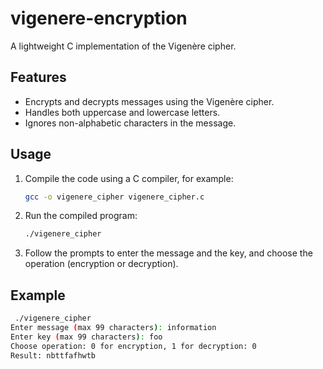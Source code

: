 # vigenere-encryption
A lightweight C implementation of the Vigenère cipher.

## Features
- Encrypts and decrypts messages using the Vigenère cipher.
- Handles both uppercase and lowercase letters.
- Ignores non-alphabetic characters in the message.

## Usage
1. Compile the code using a C compiler, for example:
    ```sh
    gcc -o vigenere_cipher vigenere_cipher.c
    ```

2. Run the compiled program:
    ```sh
    ./vigenere_cipher
    ```

3. Follow the prompts to enter the message and the key, and choose the operation (encryption or decryption).

## Example
```sh
 ./vigenere_cipher
Enter message (max 99 characters): information
Enter key (max 99 characters): foo
Choose operation: 0 for encryption, 1 for decryption: 0
Result: nbttfafhwtb
```
